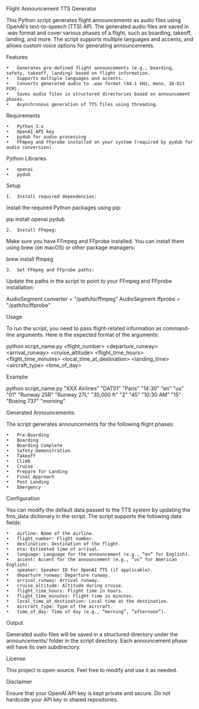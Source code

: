 Flight Announcement TTS Generator

This Python script generates flight announcements as audio files using OpenAI’s text-to-speech (TTS) API. The generated audio files are saved in .wav format and cover various phases of a flight, such as boarding, takeoff, landing, and more. The script supports multiple languages and accents, and allows custom voice options for generating announcements.

Features

	•	Generates pre-defined flight announcements (e.g., boarding, safety, takeoff, landing) based on flight information.
	•	Supports multiple languages and accents.
	•	Converts generated audio to .wav format (44.1 kHz, mono, 16-bit PCM).
	•	Saves audio files in structured directories based on announcement phases.
	•	Asynchronous generation of TTS files using threading.

Requirements

	•	Python 3.x
	•	OpenAI API key
	•	pydub for audio processing
	•	FFmpeg and FFprobe installed on your system (required by pydub for audio conversion)

Python Libraries

	•	openai
	•	pydub

Setup

	1.	Install required dependencies:
Install the required Python packages using pip:

pip install openai pydub


	2.	Install FFmpeg:
Make sure you have FFmpeg and FFprobe installed. You can install them using brew (on macOS) or other package managers:

brew install ffmpeg


	3.	Set FFmpeg and FFprobe paths:
Update the paths in the script to point to your FFmpeg and FFprobe installation:

AudioSegment.converter = "/path/to/ffmpeg"
AudioSegment.ffprobe = "/path/to/ffprobe"



Usage

To run the script, you need to pass flight-related information as command-line arguments. Here is the expected format of the arguments:

python script_name.py <airline> <flight_number> <destination> <eta> <language> <accent> <speaker> <departure_runway> <arrival_runway> <cruise_altitude> <flight_time_hours> <flight_time_minutes> <local_time_at_destination> <landing_time> <aircraft_type> <time_of_day>

Example:

python script_name.py "XXX Airlines" "DAT01" "Paris" "14:30" "en" "us" "01" "Runway 25R" "Runway 27L" "35,000 ft" "2" "45" "10:30 AM" "15" "Boeing 737" "morning"

Generated Announcements:

The script generates announcements for the following flight phases:

	•	Pre-Boarding
	•	Boarding
	•	Boarding Complete
	•	Safety Demonstration
	•	Takeoff
	•	Climb
	•	Cruise
	•	Prepare for Landing
	•	Final Approach
	•	Post Landing
	•	Emergency

Configuration

You can modify the default data passed to the TTS system by updating the fms_data dictionary in the script. The script supports the following data fields:

	•	airline: Name of the airline.
	•	flight_number: Flight number.
	•	destination: Destination of the flight.
	•	eta: Estimated time of arrival.
	•	language: Language for the announcement (e.g., “en” for English).
	•	accent: Accent for the announcement (e.g., “us” for American English).
	•	speaker: Speaker ID for OpenAI TTS (if applicable).
	•	departure_runway: Departure runway.
	•	arrival_runway: Arrival runway.
	•	cruise_altitude: Altitude during cruise.
	•	flight_time_hours: Flight time in hours.
	•	flight_time_minutes: Flight time in minutes.
	•	local_time_at_destination: Local time at the destination.
	•	aircraft_type: Type of the aircraft.
	•	time_of_day: Time of day (e.g., “morning”, “afternoon”).

Output

Generated audio files will be saved in a structured directory under the announcements/ folder in the script directory. Each announcement phase will have its own subdirectory.

License

This project is open-source. Feel free to modify and use it as needed.

Disclaimer

Ensure that your OpenAI API key is kept private and secure. Do not hardcode your API key in shared repositories.